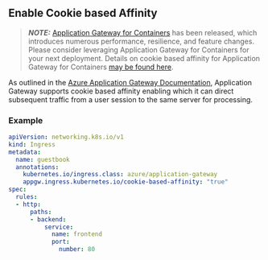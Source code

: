 ## Enable Cookie based Affinity

> **_NOTE:_** [Application Gateway for Containers](https://aka.ms/agc) has been released, which introduces numerous performance, resilience, and feature changes. Please consider leveraging Application Gateway for Containers for your next deployment. Details on cookie based affinity for Application Gateway for Containers [may be found here](https://learn.microsoft.com/azure/application-gateway/for-containers/session-affinity?tabs=session-affinity-gateway-api).

As outlined in the [Azure Application Gateway Documentation](https://docs.microsoft.com/en-us/azure/application-gateway/application-gateway-components#http-settings), Application Gateway supports cookie based affinity enabling which it can direct subsequent traffic from a user session to the same server for processing.

### Example

```yaml
apiVersion: networking.k8s.io/v1
kind: Ingress
metadata:
  name: guestbook
  annotations:
    kubernetes.io/ingress.class: azure/application-gateway
    appgw.ingress.kubernetes.io/cookie-based-affinity: "true"
spec:
  rules:
  - http:
      paths:
      - backend:
          service:
            name: frontend
            port:
              number: 80
```
